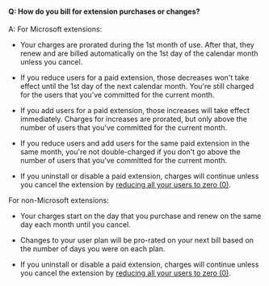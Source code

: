 #### Q: How do you bill for extension purchases or changes?

A: For Microsoft extensions:

*	Your charges are prorated during the 1st month of use. 
After that, they renew and are billed automatically on the 
1st day of the calendar month unless you cancel. 

*	If you reduce users for a paid extension, 
those decreases won't take effect until the 
1st day of the next calendar month. 
You're still charged for the users that 
you've committed for the current month.

*	If you add users for a paid extension, 
those increases will take effect immediately. 
Charges for increases are prorated, 
but only above the number of users that 
you've committed for the current month.

*	If you reduce users and add users for the same paid extension 
in the same month, you're not double-charged if you don't go above 
the number of users that you've committed for the current month.

*	If you uninstall or disable a paid extension, 
charges will continue unless you cancel the extension 
by [reducing all your users to zero (0)](/vsts/marketplace/install-vsts-extensions#change-extension-quantity). 

For non-Microsoft extensions:

*	Your charges start on the day that you purchase 
and renew on the same day each month until you cancel. 

*	Changes to your user plan will be pro-rated on your next bill based on the number of days you were on each plan.

*	If you uninstall or disable a paid extension, 
charges will continue unless you cancel the extension 
by [reducing all your users to zero (0)](/vsts/marketplace/install-vsts-extensions#change-extension-quantity). 